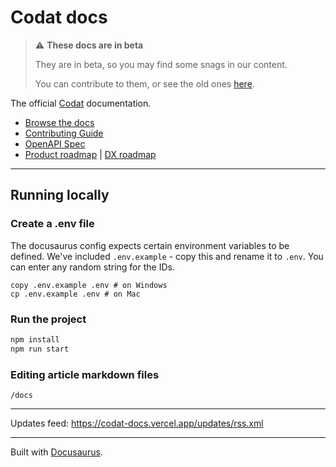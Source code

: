 # Codat docs

> :warning: **These docs are in beta** 
>
> They are in beta, so you may find some snags in our content.
> 
> You can contribute to them, or see the old ones <a href="https://codat.readme.io/docs">here</a>.

The official [Codat](https://codat.io) documentation.

- [Browse the docs](https://docs.codat.io/)
- [Contributing Guide](./CONTRIBUTING.md)
- [OpenAPI Spec](https://github.com/codatio/oas)
- [Product roadmap](https://bit.ly/codatpbroadmap1) | [DX roadmap](https://bit.ly/devexroadmap)

---

## Running locally

### Create a .env file

The docusaurus config expects certain environment variables to be defined. We've included `.env.example` - copy this and rename it to `.env`. You can enter any random string for the IDs.

```
copy .env.example .env # on Windows 
cp .env.example .env # on Mac
```

### Run the project

```sh
npm install
npm run start
```

### Editing article markdown files

`/docs`

---

Updates feed: <https://codat-docs.vercel.app/updates/rss.xml>

---

Built with [Docusaurus](https://docusaurus.io/).
